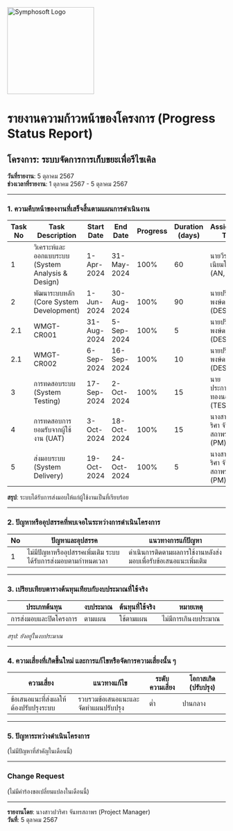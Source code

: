 <img src="https://www.symphosoft.com/logo/symphosoftLogo.png" alt="Symphosoft Logo" width="200"/>

# รายงานความก้าวหน้าของโครงการ (Progress Status Report)

## โครงการ: ระบบจัดการการเก็บขยะเพื่อรีไซเคิล
**วันที่รายงาน**: 5 ตุลาคม 2567  
**ช่วงเวลาที่รายงาน**: 1 ตุลาคม 2567 - 5 ตุลาคม 2567

---

### 1. ความคืบหน้าของงานที่เสร็จสิ้นตามแผนการดำเนินงาน

| Task No | Task Description                                   | Start Date  | End Date    | Progress | Duration (days) | Assigned To                              | Apr 2024 | May 2024 | Jun 2024 | Jul 2024 | Aug 2024 | Sep 2024 | Oct 2024 |
|---------|-----------------------------------------------------|-------------|-------------|----------|-----------------|------------------------------------------|----------|----------|----------|----------|----------|----------|----------|
| 1       | วิเคราะห์และออกแบบระบบ (System Analysis & Design) | 1-Apr-2024  | 31-May-2024 | 100%     | 60              | นายวีระ เนียมโภคะ (AN, TL)              | ██████   | ██████   |          |          |          |          |          |
| 2       | พัฒนาระบบหลัก (Core System Development)            | 1-Jun-2024  | 30-Aug-2024 | 100%     | 90              | นายปริญญา พงษ์ดนตรี (DES, PR)           |          |          | ██████   | ██████   | ██████   |          |          |
| 2.1     | WMGT-CR001                                          | 31-Aug-2024 | 5-Sep-2024  | 100%     | 5               | นายปริญญา พงษ์ดนตรี (DES, PR)           |          |          |          |          |          | █        |          |
| 2.1     | WMGT-CR002                                          | 6-Sep-2024  | 16-Sep-2024 | 100%     | 10              | นายปริญญา พงษ์ดนตรี (DES, PR)           |          |          |          |          |          | ██       |          |
| 3       | การทดสอบระบบ (System Testing)                      | 17-Sep-2024 | 2-Oct-2024  | 100%     | 15              | นายประกาศิต ทองนอก (TESTER)             |          |          |          |          |          | ███      |          |
| 4       | การทดสอบการยอมรับจากผู้ใช้งาน (UAT)               | 3-Oct-2024  | 18-Oct-2024 | 100%     | 15              | นางสาวปวริศา จันทรสถาพร (PM)           |          |          |          |          |          |          | ███      |
| 5       | ส่งมอบระบบ (System Delivery)                       | 19-Oct-2024 | 24-Oct-2024 | 100%     | 5               | นางสาวปวริศา จันทรสถาพร (PM)           |          |          |          |          |          |          | █        |  


**สรุป**: ระบบได้รับการส่งมอบให้แก่ผู้ใช้งานเป็นที่เรียบร้อย

---

### 2. ปัญหาหรืออุปสรรคที่พบเจอในระหว่างการดำเนินโครงการ

| No | ปัญหาและอุปสรรค                                     | แนวทางการแก้ปัญหา                                       |
|----|------------------------------------------------------|--------------------------------------------------------|
| 1  | ไม่มีปัญหาหรืออุปสรรคเพิ่มเติม ระบบได้รับการส่งมอบตามกำหนดเวลา | ดำเนินการติดตามผลการใช้งานหลังส่งมอบเพื่อรับข้อเสนอแนะเพิ่มเติม |

---

### 3. เปรียบเทียบตารางต้นทุนเทียบกับงบประมาณที่ใช้จริง
| ประเภทต้นทุน | งบประมาณ | ต้นทุนที่ใช้จริง | หมายเหตุ |
|---------------|----------|----------------|---------|
| การส่งมอบและปิดโครงการ | ตามแผน | ใช้ตามแผน | ไม่มีการเกินงบประมาณ |

*สรุป: ยังอยู่ในงบประมาณ*

---

### 4. ความเสี่ยงที่เกิดขึ้นใหม่ และการแก้ไขหรือจัดการความเสี่ยงนั้น ๆ
| ความเสี่ยง | แนวทางแก้ไข | ระดับความเสี่ยง | โอกาสเกิด (ปรับปรุง) |
|------------|-------------|-----------------|--------------------|
| ข้อเสนอแนะที่ส่งผลให้ต้องปรับปรุงระบบ | รวบรวมข้อเสนอแนะและจัดทำแผนปรับปรุง | ต่ำ | ปานกลาง |

---

### 5. ปัญหาระหว่างดำเนินโครงการ
(ไม่มีปัญหาที่สำคัญในเดือนนี้)

---

### Change Request
(ไม่มีคำร้องขอเปลี่ยนแปลงในเดือนนี้)

---

**รายงานโดย**: นางสาวปวริศา จันทรสถาพร (Project Manager)  
**วันที่**: 5 ตุลาคม 2567
